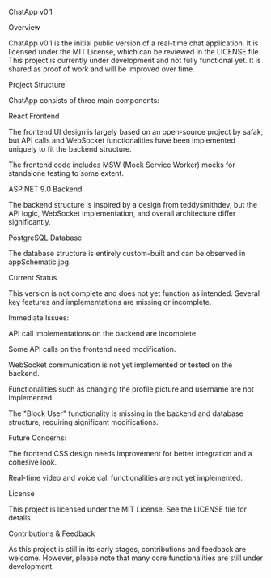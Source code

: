 ChatApp v0.1

Overview

ChatApp v0.1 is the initial public version of a real-time chat application. It is licensed under the MIT License, which can be reviewed in the LICENSE file. This project is currently under development and not fully functional yet. It is shared as proof of work and will be improved over time.

Project Structure

ChatApp consists of three main components:

React Frontend

The frontend UI design is largely based on an open-source project by safak, but API calls and WebSocket functionalities have been implemented uniquely to fit the backend structure.

The frontend code includes MSW (Mock Service Worker) mocks for standalone testing to some extent.

ASP.NET 9.0 Backend

The backend structure is inspired by a design from teddysmithdev, but the API logic, WebSocket implementation, and overall architecture differ significantly.

PostgreSQL Database

The database structure is entirely custom-built and can be observed in appSchematic.jpg.

Current Status

This version is not complete and does not yet function as intended. Several key features and implementations are missing or incomplete.

Immediate Issues:

API call implementations on the backend are incomplete.

Some API calls on the frontend need modification.

WebSocket communication is not yet implemented or tested on the backend.

Functionalities such as changing the profile picture and username are not implemented.

The "Block User" functionality is missing in the backend and database structure, requiring significant modifications.

Future Concerns:

The frontend CSS design needs improvement for better integration and a cohesive look.

Real-time video and voice call functionalities are not yet implemented.

License

This project is licensed under the MIT License. See the LICENSE file for details.

Contributions & Feedback

As this project is still in its early stages, contributions and feedback are welcome. However, please note that many core functionalities are still under development.

